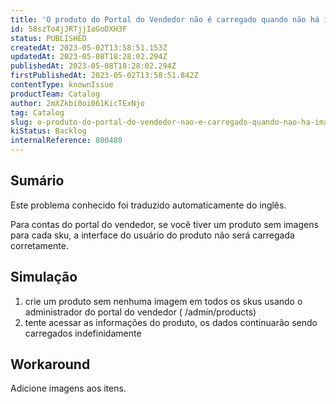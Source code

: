 ```yaml
---
title: 'O produto do Portal do Vendedor não é carregado quando não há imagens'
id: 58szTo4jJRTjjIoGoDXH3F
status: PUBLISHED
createdAt: 2023-05-02T13:58:51.153Z
updatedAt: 2023-05-08T18:28:02.294Z
publishedAt: 2023-05-08T18:28:02.294Z
firstPublishedAt: 2023-05-02T13:58:51.842Z
contentType: knownIssue
productTeam: Catalog
author: 2mXZkbi0oi061KicTExNjo
tag: Catalog
slug: o-produto-do-portal-do-vendedor-nao-e-carregado-quando-nao-ha-imagens
kiStatus: Backlog
internalReference: 800480
---
```


## Sumário

<div class="alert alert-info">
  <p>Este problema conhecido foi traduzido automaticamente do inglês.</p>
</div>


Para contas do portal do vendedor, se você tiver um produto sem imagens para cada sku, a interface do usuário do produto não será carregada corretamente.

## Simulação



1. crie um produto sem nenhuma imagem em todos os skus usando o administrador do portal do vendedor ( /admin/products)
2. tente acessar as informações do produto, os dados continuarão sendo carregados indefinidamente

## Workaround


Adicione imagens aos itens.

